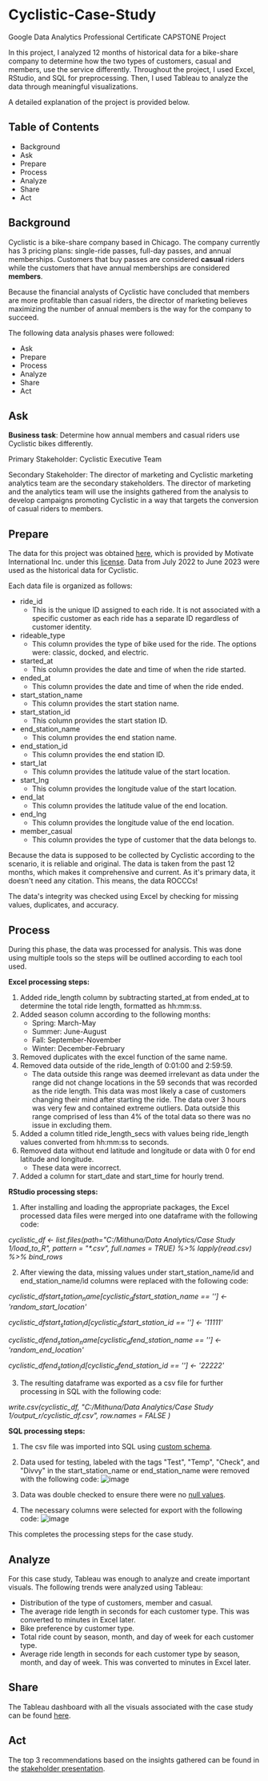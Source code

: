 # Cyclistic-Case-Study
Google Data Analytics Professional Certificate CAPSTONE Project

In this project, I analyzed 12 months of historical data for a bike-share company to determine how the two types of customers, casual and members, use the service differently. Throughout the project, I used Excel, RStudio, and SQL for preprocessing. Then, I used Tableau to analyze the data through meaningful visualizations. 

A detailed explanation of the project is provided below. 

## Table of Contents
* Background
* Ask
* Prepare
* Process
* Analyze
* Share
* Act
  
## Background
Cyclistic is a bike-share company based in Chicago. The company currently has 3 pricing plans: single-ride passes, full-day passes, and annual memberships. Customers that buy passes are considered **casual** riders while the customers that have annual memberships are considered **members**. 

Because the financial analysts of Cyclistic have concluded that members are more profitable than casual riders, the director of marketing believes maximizing the number of annual members is the way for the company to succeed. 

The following data analysis phases were followed:
* Ask
* Prepare
* Process
* Analyze
* Share
* Act

## Ask 
**Business task**: Determine how annual members and casual riders use Cyclistic bikes differently. 

Primary Stakeholder: Cyclistic Executive Team

Secondary Stakeholder: The director of marketing and Cyclistic marketing analytics team are the secondary stakeholders. The director of marketing and the analytics team will use the insights gathered from the analysis to develop campaigns promoting Cyclistic in a way that targets the conversion of casual riders to members. 

## Prepare
The data for this project was obtained [here](https://divvy-tripdata.s3.amazonaws.com/index.html), which is provided by Motivate International Inc. under this [license](https://ride.divvybikes.com/data-license-agreement). Data from July 2022 to June 2023 were used as the historical data for Cyclistic. 

Each data file is organized as follows:
* ride_id
    * This is the unique ID assigned to each ride. It is not associated with a specific customer as each ride has a separate ID regardless of customer identity. 
* rideable_type
    * This column provides the type of bike used for the ride. The options were: classic, docked, and electric. 
* started_at
    * This column provides the date and time of when the ride started. 
* ended_at
    * This column provides the date and time of when the ride ended. 
* start_station_name
    * This column provides the start station name.
* start_station_id
    * This column provides the start station ID.
* end_station_name
    * This column provides the end station name.
* end_station_id
    * This column provides the end station ID.
* start_lat
    * This column provides the latitude value of the start location.
* start_lng
    * This column provides the longitude value of the start location.
* end_lat
    * This column provides the latitude value of the end location.
* end_lng
    * This column provides the longitude value of the end location.
* member_casual
    * This column provides the type of customer that the data belongs to.

Because the data is supposed to be collected by Cyclistic according to the scenario, it is reliable and original. The data is taken from the past 12 months, which makes it comprehensive and current. As it's primary data, it doesn't need any citation. This means, the data ROCCCs!

The data's integrity was checked using Excel by checking for missing values, duplicates, and accuracy. 

## Process
During this phase, the data was processed for analysis. This was done using multiple tools so the steps will be outlined according to each tool used. 

**Excel processing steps:**
1) Added ride_length column by subtracting started_at from ended_at to determine the total ride length, formatted as hh:mm:ss.
2) Added season column according to the following months:
   * Spring: March-May
   * Summer: June-August
   * Fall: September-November
   * Winter: December-February
3) Removed duplicates with the excel function of the same name.
4) Removed data outside of the ride_length of 0:01:00 and 2:59:59.
   * The data outside this range was deemed irrelevant as data under the range did not change locations in the 59 seconds that was recorded as the ride length. This data was most likely a case of customers changing their mind after starting the ride. The data over 3 hours was very few and contained extreme outliers. Data outside this range comprised of less than 4% of the total data so there was no issue in excluding them.
5) Added a column titled ride_length_secs with values being ride_length values converted from hh:mm:ss to seconds. 
6) Removed data without end latitude and longitude or data with 0 for end latitude and longitude.
   * These data were incorrect.
7) Added a column for start_date and start_time for hourly trend.


**RStudio processing steps:**
1) After installing and loading the appropriate packages, the Excel processed data files were merged into one dataframe with the following code: 

_cyclistic_df <- list.files(path="C:/Mithuna/Data Analytics/Case Study 1/load_to_R", pattern = "*.csv", full.names = TRUE) %>% 
    lapply(read.csv) %>% 
    bind_rows_

2) After viewing the data, missing values under start_station_name/id and end_station_name/id columns were replaced with the following code:

_cyclistic_df$start_station_name[cyclistic_df$start_station_name == ''] <-'random_start_location'_

_cyclistic_df$start_station_id[cyclistic_df$start_station_id == ''] <- '11111'_

_cyclistic_df$end_station_name[cyclistic_df$end_station_name == ''] <- 'random_end_location'_

_cyclistic_df$end_station_id[cyclistic_df$end_station_id == ''] <- '22222'_

3) The resulting dataframe was exported as a csv file for further processing in SQL with the following code:

_write.csv(cyclistic_df, "C:/Mithuna/Data Analytics/Case Study 1/output_r/cyclistic_df.csv", row.names = FALSE )_

**SQL processing steps:**
1) The csv file was imported into SQL using [custom schema](https://github.com/Mithuna333/Cyclistic-Case-Study/blob/main/SQL%20Custom%20Schema).

2) Data used for testing, labeled with the tags "Test", "Temp", "Check", and "Divvy" in the start_station_name or end_station_name were removed with the following code:
![image](https://github.com/Mithuna333/Cyclistic-Case-Study/assets/141884378/2083b487-6192-4f6d-affd-f23f802f183a)

3) Data was double checked to ensure there were no [null values](https://github.com/Mithuna333/Cyclistic-Case-Study/blob/main/SQL%20Checking%20Null%20Values).

4) The necessary columns were selected for export with the following code:
![image](https://github.com/Mithuna333/Cyclistic-Case-Study/assets/141884378/f743ecdb-aeca-4ee3-a10c-8bb6ddcbdc1f)

This completes the processing steps for the case study. 

## Analyze
For this case study, Tableau was enough to analyze and create important visuals. The following trends were analyzed using Tableau:
* Distribution of the type of customers, member and casual.
* The average ride length in seconds for each customer type. This was converted to minutes in Excel later.
* Bike preference by customer type.
* Total ride count by season, month, and day of week for each customer type.
* Average ride length in seconds for each customer type by season, month, and day of week. This was converted to minutes in Excel later.

## Share
The Tableau dashboard with all the visuals associated with the case study can be found [here](https://public.tableau.com/views/CyclisticBike-ShareCaseStudy_16916440658720/Story1?:language=en-US&:display_count=n&:origin=viz_share_link).

## Act
The top 3 recommendations based on the insights gathered can be found in the [stakeholder presentation](https://github.com/Mithuna333/Cyclistic-Case-Study/blob/main/Cyclistic%20Bike%20Share.pptx).
